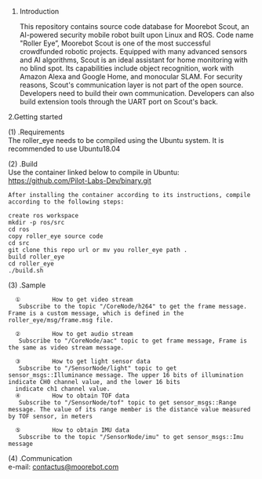 1. Introduction 

   This repository contains source code database for Moorebot Scout, an AI-powered security mobile robot built upon Linux and ROS. Code name "Roller Eye”, Moorebot Scout is one of the most successful crowdfunded robotic projects. Equipped with many advanced sensors and AI algorithms, Scout is an ideal assistant for home monitoring with no blind spot. Its capabilities include object recognition, work with Amazon Alexa and Google Home, and monocular SLAM. For security reasons, Scout's communication layer is not part of the open source. Developers need to build their own communication. Developers can also build extension tools through the UART port on Scout's back.

2.Getting started  

  (1) .Requirements  
	The roller_eye needs to be compiled using the Ubuntu system. It is recommended to use Ubuntu18.04
	
  (2) .Build  
       Use the container linked below to compile in Ubuntu:
	 https://github.com/Pilot-Labs-Dev/binary.git

	After installing the container according to its instructions, compile according to the following steps:

	create ros workspace
	mkdir -p ros/src
	cd ros
	copy roller_eye source code
	cd src
	git clone this repo url or mv you roller_eye path .
	build roller_eye
	cd roller_eye
	./build.sh

  (3) .Sample  

      ①         How to get video stream  
       Subscribe to the topic "/CoreNode/h264" to get the frame message. Frame is a custom message, which is defined in the roller_eye/msg/frame.msg file.

      ②         How to get audio stream  
       Subscribe to "/CoreNode/aac" topic to get frame message, Frame is the same as video stream message.

      ③         How to get light sensor data  
       Subscribe to "/SensorNode/light" topic to get sensor_msgs::Illuminance message. The upper 16 bits of illumination indicate CH0 channel value, and the lower 16 bits 
      indicate ch1 channel value.
      ④         How to obtain TOF data  
       Subscribe to "/SensorNode/tof" topic to get sensor_msgs::Range message. The value of its range member is the distance value measured by TOF sensor, in meters

      ⑤         How to obtain IMU data  
       Subscribe to the topic "/SensorNode/imu" to get sensor_msgs::Imu message

  (4) .Communication  
        e-mail: contactus@moorebot.com


